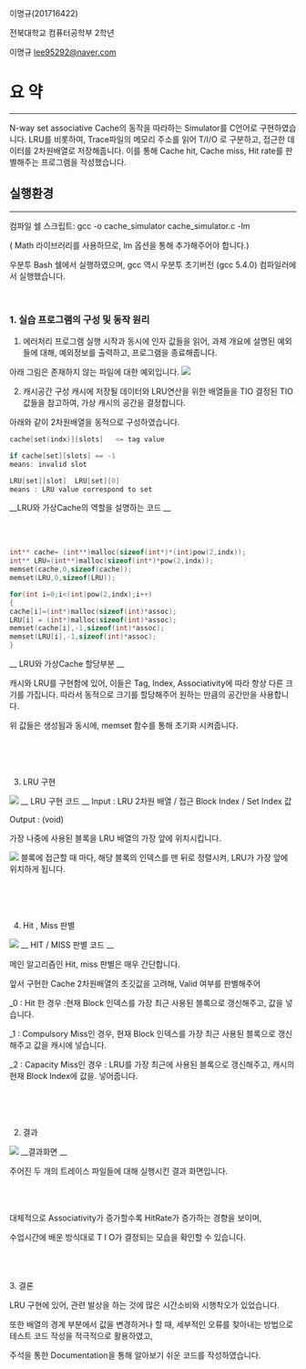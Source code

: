 이명규(201716422)

전북대학교 컴퓨터공학부 2학년

이명규 lee95292@naver.com

# 요   약
---

N-way set associative Cache의 동작을 따라하는 Simulator를 C언어로 구현하였습니다. LRU를 비롯하여, Trace파일의 메모리 주소를 읽어 T/I/O 로 구분하고, 접근한 데이터를 2차원배열로 저장해줍니다. 이를 통해 Cache hit, Cache miss, Hit rate를 판별해주는 프로그램을 작성했습니다.

## 실행환경

---

컴파일 쉘 스크립트: gcc -o cache_simulator cache_simulator.c -lm

( Math 라이브러리를 사용하므로, lm 옵션을 통해 추가해주어야 합니다.)

우분투 Bash 쉘에서 실행하였으며, gcc 역시 우분투 초기버전 (gcc 5.4.0) 컴파일러에서 실행했습니다.

 <br>
 
### 1.  실습 프로그램의 구성 및 동작 원리

1)	에러처리
프로그램 실행 시작과 동시에 인자 값들을 읽어, 과제 개요에 설명된 예외들에 대해, 예외정보를 출력하고, 프로그램을 종료해줍니다. 

아래 그림은 존재하지 않는 파일에 대한 예외입니다.
<img src="./img/err.PNG"/>

2)	캐시공간 구성
캐시에 저장될 데이터와 LRU연산을 위한 배열들을 TIO 결정된 TIO 값들을 참고하여, 가상 캐시의 공간을 결정합니다. 

아래와 같이 2차원배열을 동적으로 구성하였습니다.

```c
cache[set(indx)][slots]   <= tag value

if cache[set][slots] == -1              
means: invalid slot 

LRU[set][slot]  LRU[set][0] 
means : LRU value correspond to set
```

__LRU와 가상Cache의 역할을 설명하는 코드 __ 

<br><br>


```c
int** cache= (int**)malloc(sizeof(int*)*(int)pow(2,indx));
int** LRU=(int**)malloc(sizeof(int*)*pow(2,indx));
memset(cache,0,sizeof(cache));
memset(LRU,0,sizeof(LRU));

for(int i=0;i<(int)pow(2,indx);i++)
{
cache[i]=(int*)malloc(sizeof(int)*assoc);
LRU[i] = (int*)malloc(sizeof(int)*assoc);
memset(cache[i],-1,sizeof(int)*assoc);
memset(LRU[i],-1,sizeof(int)*assoc); 
}
```
 
 __ LRU와 가상Cache 할당부분 __

캐시와 LRU를 구현함에 있어, 이들은 Tag, Index, Associativity에 따라 항상 다른 크기를 가집니다. 따라서 동적으로 크기를 할당해주어 원하는 만큼의 공간만을 사용합니다.

위 값들은 생성됨과 동시에, memset 함수를 통해 초기화 시켜줍니다. 


<br><br><br>

3)	LRU 구현

<img src = "./img/lru.PNG"/> 
__ LRU 구현 코드 __
Input : 
LRU 2차원 배열 / 접근 Block Index / Set Index 값

Output : (void)

가장 나중에 사용된 블록을 LRU 배열의 가장 앞에 위치시킵니다.

 
<img src="./img/Untitled Diagram (1).jpg"/>
블록에 접근할 때 마다, 해당 블록의 인덱스를 맨 뒤로 정렬시켜, LRU가 가장 앞에 위치하게 됩니다.


<br><br><br>

4)	Hit , Miss 판별

 <img src="./img/hit_miss.PNG"/>
__ HIT / MISS 판별 코드 __

메인 알고리즘인 Hit, miss 판별은 매우 간단합니다.
 
앞서 구현한 Cache 2차원배열의 초깃값을 고려해, Valid 여부를 판별해주어

_0 : Hit 한 경우 :현재 Block 인덱스를 가장 최근 사용된 블록으로 갱신해주고, 값을 넣습니다.

_1 : Compulsory Miss인 경우, 현재 Block 인덱스를 가장 최근 사용된 블록으로 갱신해주고 값을 캐시에 넣습니다.

_2 : Capacity Miss인 경우 : LRU를 가장 최근에 사용된 블록으로 갱신해주고, 캐시의 현재 Block Index에 값을. 넣어줍니다.


<br><br><br>


2. 결과
 
<img src="./img/res.PNG"/>
__결과화면 __

주어진 두 개의 트레이스 파일들에 대해 실행시킨 결과 화면입니다.

<br><br>

대체적으로 Associativity가 증가할수록 HitRate가 증가하는 경향을 보이며, 

수업시간에 배운 방식대로 T I O가 결정되는 모습을 확인할 수 있습니다.

<br><br><br>
3. 결론

LRU 구현에 있어, 관련 발상을 하는 것에 많은 시간소비와 시행착오가 있었습니다.

또한 배열의 경계 부분에서 값을 변경하거나 할 때, 세부적인 오류를 찾아내는 방법으로 테스트 코드 작성을 적극적으로 활용하였고, 

주석을 통한 Documentation을 통해 알아보기 쉬운 코드를 작성하였습니다.
